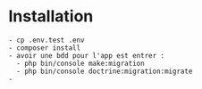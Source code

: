 # Installation 
    - cp .env.test .env
    - composer install 
    - avoir une bdd pour l'app est entrer :
      - php bin/console make:migration
      - php bin/console doctrine:migration:migrate
    - 